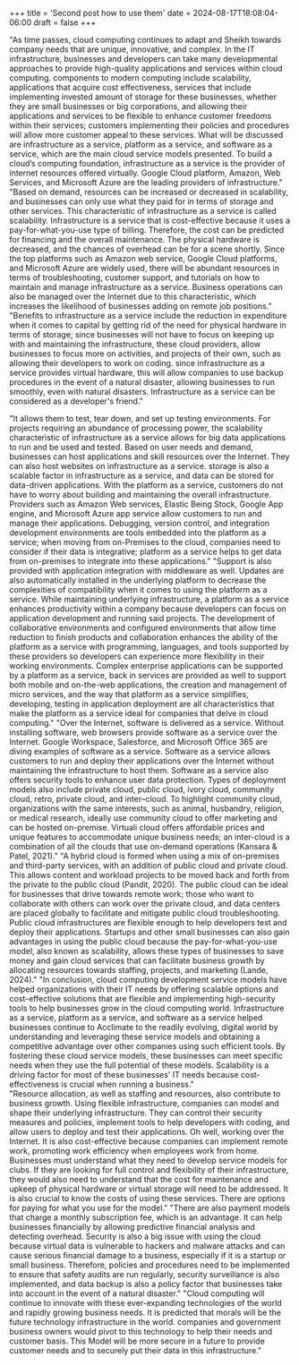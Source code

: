 +++
title = 'Second post how to use them'
date = 2024-08-17T18:08:04-06:00
draft = false
+++


"As time passes, cloud computing continues to adapt and Sheikh towards company needs that are unique, innovative, and complex. In the IT infrastructure, businesses and developers can take many developmental approaches to provide high-quality applications and services within cloud computing. components to modern computing include scalability, applications that acquire cost effectiveness, services that include implementing invested amount of storage for these businesses, whether they are small businesses or big corporations, and allowing their applications and services to be flexible to enhance customer freedoms within their services; customers implementing their policies and procedures will allow more customer appeal to these services. What will be discussed are infrastructure as a service, platform as a service, and software as a service, which are the main cloud service models presented. To build a cloud’s computing foundation, infrastructure as a service is the provider of internet resources offered virtually. Google Cloud platform, Amazon, Web Services, and Microsoft Azure are the leading providers of infrastructure." 
"Based on demand, resources can be increased or decreased in scalability, and businesses can only use what they paid for in terms of storage and other services. This characteristic of infrastructure as a service is called scalability. Infrastructure is a service that is cost-effective because it uses a pay-for-what-you-use type of billing. Therefore, the cost can be predicted for financing and the overall maintenance. The physical hardware is decreased, and the chances of overhead can be for a scene shortly. Since the top platforms such as Amazon web service, Google Cloud platforms, and Microsoft Azure are widely used, there will be abundant resources in terms of troubleshooting, customer support, and tutorials on how to maintain and manage infrastructure as a service. Business operations can also be managed over the Internet due to this characteristic, which increases the likelihood of businesses adding on remote job positions."
"Benefits to infrastructure as a service include the reduction in expenditure when it comes to capital by getting rid of the need for physical hardware in terms of storage; since businesses will not have to focus on keeping up with and maintaining the infrastructure, these cloud providers, allow businesses to focus more on activities, and projects of their own, such as allowing their developers to work on coding. since infrastructure as a service provides virtual hardware, this will allow companies to use backup procedures in the event of a natural disaster, allowing businesses to run smoothly, even with natural disasters. Infrastructure as a service can be considered as a developer's friend." 

"It allows them to test, tear down, and set up testing environments. For projects requiring an abundance of processing power, the scalability characteristic of infrastructure as a service allows for big data applications to run and be used and tested. Based on user needs and demand, businesses can host applications and skill resources over the Internet. They can also host websites on infrastructure as a service. storage is also a scalable factor in infrastructure as a service, and data can be stored for data-driven applications. With the platform as a service, customers do not have to worry about building and maintaining the overall infrastructure. Providers such as Amazon Web services, Elastic Being Stock, Google App engine, and Microsoft Azure app service allow customers to run and manage their applications. Debugging, version control, and integration development environments are tools embedded into the platform as a service; when moving from on-Premises to the cloud, companies need to consider if their data is integrative; platform as a service helps to get data from on-premises to integrate into these applications." 
"Support is also provided with application integration with middleware as well. Updates are also automatically installed in the underlying platform to decrease the complexities of compatibility when it comes to using the platform as a service. While maintaining underlying infrastructure, a platform as a service enhances productivity within a company because developers can focus on application development and running said projects. The development of collaborative environments and configured environments that allow time reduction to finish products and collaboration enhances the ability of the platform as a service with programming, languages, and tools supported by these providers so developers can experience more flexibility in their working environments. Complex enterprise applications can be supported by a platform as a service, back in services are provided as well to support both mobile and on-the-web applications, the creation and management of micro services, and the way that platform as a service simplifies, developing, testing in application deployment are all characteristics that make the platform as a service ideal for companies that delve in cloud computing." 
"Over the Internet, software is delivered as a service. Without installing software, web browsers provide software as a service over the Internet. Google Workspace, Salesforce, and Microsoft Office 365 are diving examples of software as a service. Software as a service allows customers to run and deploy their applications over the Internet without maintaining the infrastructure to host them. Software as a service also offers security tools to enhance user data protection. Types of deployment models also include private cloud, public cloud, ivory cloud, community cloud, retro, private cloud, and inter–cloud. To highlight community cloud, organizations with the same interests, such as animal, husbandry, religion, or medical research, ideally use community cloud to offer marketing and can be hosted on-premise. Virtuali cloud offers affordable prices and unique features to accommodate unique business needs; an inter-cloud is a combination of all the clouds that use on-demand operations (Kansara & Patel, 2021)." 
"A hybrid cloud is formed when using a mix of on-premises and third-party services, with an addition of public cloud and private cloud. This allows content and workload projects to be moved back and forth from the private to the public cloud (Pandit, 2020). The public cloud can be ideal for businesses that drive towards remote work; those who want to collaborate with others can work over the private cloud, and data centers are placed globally to facilitate and mitigate public cloud troubleshooting. Public cloud infrastructures are flexible enough to help developers test and deploy their applications. Startups and other small businesses can also gain advantages in using the public cloud because the pay-for-what-you-use model, also known as scalability, allows these types of businesses to save money and gain cloud services that can facilitate business growth by allocating resources towards staffing, projects, and marketing (Lande, 2024)." 
"In conclusion, cloud computing development service models have helped organizations with their IT needs by offering scalable options and cost-effective solutions that are flexible and implementing high-security tools to help businesses grow in the cloud computing world. Infrastructure as a service, platform as a service, and software as a service helped businesses continue to Acclimate to the readily evolving, digital world by understanding and leveraging these service models and obtaining a competitive advantage over other companies using such efficient tools. By fostering these cloud service models, these businesses can meet specific needs when they use the full potential of these models. Scalability is a driving factor for most of these businesses' IT needs because cost-effectiveness is crucial when running a business."  
"Resource allocation, as well as staffing and resources, also contribute to business growth. Using flexible infrastructure, companies can model and shape their underlying infrastructure. They can control their security measures and policies, implement tools to help developers with coding, and allow users to deploy and test their applications. Oh well, working over the Internet. It is also cost-effective because companies can implement remote work, promoting work efficiency when employees work from home. Businesses must understand what they need to develop service models for clubs. If they are looking for full control and flexibility of their infrastructure, they would also need to understand that the cost for maintenance and upkeep of physical hardware or virtual storage will need to be addressed. It is also crucial to know the costs of using these services. There are options for paying for what you use for the model." "There are also payment models that charge a monthly subscription fee, which is an advantage. It can help businesses financially by allowing predictive financial analysis and detecting overhead. Security is also a big issue with using the cloud because virtual data is vulnerable to hackers and malware attacks and can cause serious financial damage to a business, especially if it is a startup or small business. Therefore, policies and procedures need to be implemented to ensure that safety audits are run regularly, security surveillance is also implemented, and data backup is also a policy factor that businesses take into account in the event of a natural disaster." 
"Cloud computing will continue to innovate with these ever-expanding technologies of the world and rapidly growing business needs.  It is predicted that morals will be the future technology infrastructure in the world. companies and government business owners would pivot to this technology to help their needs and customer basis. This  Model will be more secure  in a future to provide customer needs and to securely put their data in this infrastructure." 


